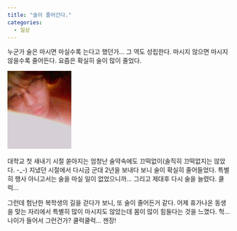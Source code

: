 ```yaml
---
title: "술이 줄어간다."
categories:
  - 일상
---
```


누군가 술은 마시면 마실수록 는다고 했던가... 그 역도 성립한다. 마시지 않으면 마시지 않을수록 줄어든다. 요즘은 확실히 술이 많이 줄었다.  

![](/assets/images/posts/2004/10/gk200000000052.jpg)
  
대학교 첫 새내기 시절 쏟아지는 엄청난 술약속에도 끄떡없이(솔직히 끄떡없지는 않았다. -_-) 지냈던 시절에서 다시금 군대 2년을 보내다 보니 술이 확실히 줄어들었다. 특별히 행사 아니고서는 술을 마실 일이 없었으니까... 그리고 제대후 다시 술을 늘렸다. 쿨럭...  
  
그런데 험난한 복학생의 길을 걷다가 보니, 또 술이 줄어든거 같다. 어제 휴가나온 동생을 맞는 자리에서 특별히 많이 마시지도 않았는데 몸이 많이 힘들다는 것을 느꼈다. 헉... 나이가 들어서 그런건가? 쿨럭쿨럭... 젠장!
